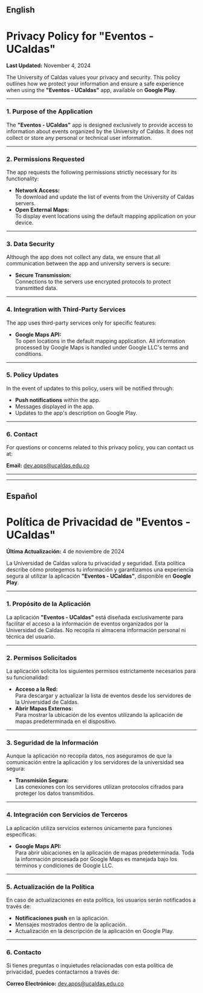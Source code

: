## **English**

# **Privacy Policy for "Eventos - UCaldas"**

**Last Updated:** November 4, 2024

The University of Caldas values your privacy and security. This policy outlines how we protect your information and ensure a safe experience when using the **"Eventos - UCaldas"** app, available on **Google Play**.

---

### **1. Purpose of the Application**
The **"Eventos - UCaldas"** app is designed exclusively to provide access to information about events organized by the University of Caldas. It does not collect or store any personal or technical user information.

---

### **2. Permissions Requested**
The app requests the following permissions strictly necessary for its functionality:

- **Network Access:**  
  To download and update the list of events from the University of Caldas servers.
- **Open External Maps:**  
  To display event locations using the default mapping application on your device.

---

### **3. Data Security**
Although the app does not collect any data, we ensure that all communication between the app and university servers is secure:

- **Secure Transmission:**  
  Connections to the servers use encrypted protocols to protect transmitted data.

---

### **4. Integration with Third-Party Services**
The app uses third-party services only for specific features:

- **Google Maps API:**  
  To open locations in the default mapping application. All information processed by Google Maps is handled under Google LLC's terms and conditions.

---

### **5. Policy Updates**
In the event of updates to this policy, users will be notified through:

- **Push notifications** within the app.  
- Messages displayed in the app.  
- Updates to the app's description on Google Play.

---

### **6. Contact**
For questions or concerns related to this privacy policy, you can contact us at:

**Email:** dev.apps@ucaldas.edu.co

---

---

## **Español**

# **Política de Privacidad de "Eventos - UCaldas"**

**Última Actualización:** 4 de noviembre de 2024

La Universidad de Caldas valora tu privacidad y seguridad. Esta política describe cómo protegemos tu información y garantizamos una experiencia segura al utilizar la aplicación **"Eventos - UCaldas"**, disponible en **Google Play**.

---

### **1. Propósito de la Aplicación**
La aplicación **"Eventos - UCaldas"** está diseñada exclusivamente para facilitar el acceso a la información de eventos organizados por la Universidad de Caldas. No recopila ni almacena información personal ni técnica del usuario.

---

### **2. Permisos Solicitados**
La aplicación solicita los siguientes permisos estrictamente necesarios para su funcionalidad:

- **Acceso a la Red:**  
  Para descargar y actualizar la lista de eventos desde los servidores de la Universidad de Caldas.
- **Abrir Mapas Externos:**  
  Para mostrar la ubicación de los eventos utilizando la aplicación de mapas predeterminada en el dispositivo.

---

### **3. Seguridad de la Información**
Aunque la aplicación no recopila datos, nos aseguramos de que la comunicación entre la aplicación y los servidores de la universidad sea segura:

- **Transmisión Segura:**  
  Las conexiones con los servidores utilizan protocolos cifrados para proteger los datos transmitidos.

---

### **4. Integración con Servicios de Terceros**
La aplicación utiliza servicios externos únicamente para funciones específicas:

- **Google Maps API:**  
  Para abrir ubicaciones en la aplicación de mapas predeterminada. Toda la información procesada por Google Maps es manejada bajo los términos y condiciones de Google LLC.

---

### **5. Actualización de la Política**
En caso de actualizaciones en esta política, los usuarios serán notificados a través de:

- **Notificaciones push** en la aplicación.  
- Mensajes mostrados dentro de la aplicación.  
- Actualización en la descripción de la aplicación en Google Play.

---

### **6. Contacto**
Si tienes preguntas o inquietudes relacionadas con esta política de privacidad, puedes contactarnos a través de:

**Correo Electrónico:** dev.apps@ucaldas.edu.co
